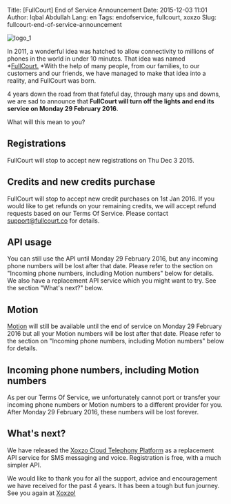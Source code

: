 Title: [FullCourt] End of Service Announcement
Date: 2015-12-03 11:01
Author: Iqbal Abdullah
Lang: en
Tags: endofservice, fullcourt, xoxzo
Slug: fullcourt-end-of-service-announcement

![logo\_1]({filename}/images/fullcourt-logo.png)

In 2011, a wonderful idea was hatched to allow connectivity to millions
of phones in the world in under 10 minutes. That idea was named
*[FullCourt.](https://www.fullcourt.co/en/) *With the help of many
people, from our families, to our customers and our friends, we have
managed to make that idea into a reality, and FullCourt was born.

4 years down the road from that fateful day, through many ups and downs,
we are sad to announce that **FullCourt will turn off the lights and end
its service on Monday 29 February 2016**.

What will this mean to you?

Registrations
-------------

FullCourt will stop to accept new registrations on Thu Dec 3 2015.

Credits and new credits purchase
--------------------------------

FullCourt will stop to accept new credit purchases on 1st Jan 2016. If
you would like to get refunds on your remaining credits, we will accept
refund requests based on our Terms Of Service. Please contact
<support@fullcourt.co> for details.

API usage
---------

You can still use the API until Monday 29 February 2016, but any
incoming phone numbers will be lost after that date. Please refer to the
section on "Incoming phone numbers, including Motion numbers" below for
details. We also have a replacement API service which you might want to
try. See the section "What's next?" below.

Motion
------

[Motion](https://www.fullcourt.co/en/motion/) will still be available
until the end of service on Monday 29 February 2016 but all your Motion
numbers will be lost after that date. Please refer to the section on
"Incoming phone numbers, including Motion numbers" below for details.

Incoming phone numbers, including Motion numbers
------------------------------------------------

As per our Terms Of Service, we unfortunately cannot port or transfer
your incoming phone numbers or Motion numbers to a different provider
for you. After Monday 29 February 2016, these numbers will be lost
forever.

What's next?
------------

We have released the [Xoxzo Cloud Telephony
Platform](https://www.xoxzo.com/en/) as a replacement API service for
SMS messaging and voice. Registration is free, with a much simpler API.

We would like to thank you for all the support, advice and encouragement
we have received for the past 4 years. It has been a tough but fun
journey. See you again at [Xoxzo!](https://www.xoxzo.com/en/)
